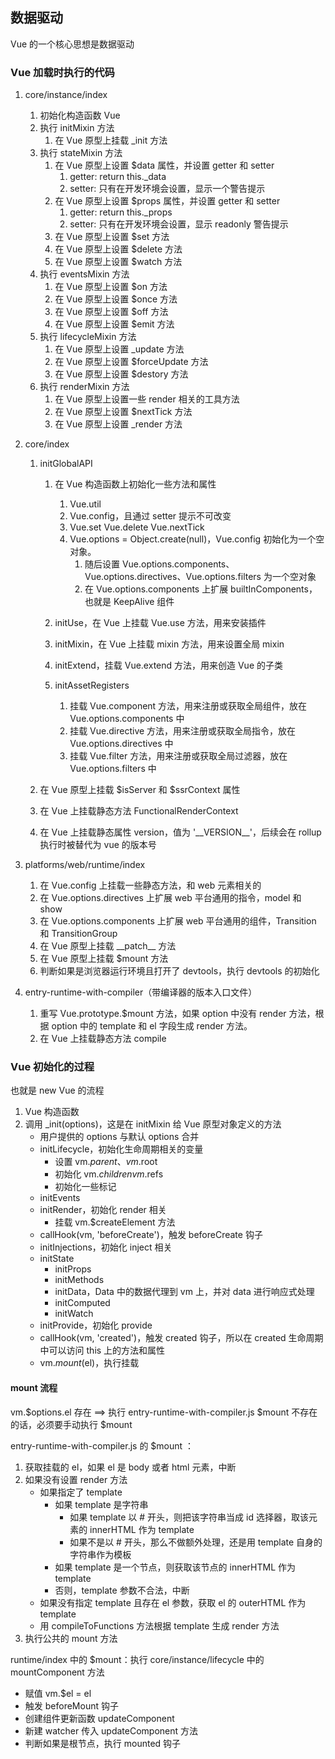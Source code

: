 ## 数据驱动
Vue 的一个核心思想是数据驱动

### Vue 加载时执行的代码

1. core/instance/index

   1. 初始化构造函数 Vue
   2. 执行 initMixin 方法
      1. 在 Vue 原型上挂载 _init 方法
   3. 执行 stateMixin 方法
      1. 在 Vue 原型上设置 $data 属性，并设置 getter 和 setter
         1. getter:  return this._data
         2. setter: 只有在开发环境会设置，显示一个警告提示
      2. 在 Vue 原型上设置 $props 属性，并设置 getter 和 setter
         1. getter: return this._props
         2. setter: 只有在开发环境会设置，显示 readonly 警告提示
      3. 在 Vue 原型上设置 $set 方法
      4. 在 Vue 原型上设置 $delete 方法
      5. 在 Vue 原型上设置 $watch 方法
   4. 执行 eventsMixin 方法
      1. 在 Vue 原型上设置 $on 方法
      2. 在 Vue 原型上设置 $once 方法
      3. 在 Vue 原型上设置 $off 方法
      4. 在 Vue 原型上设置 $emit 方法
   5. 执行 lifecycleMixin 方法
      1. 在 Vue 原型上设置 _update 方法
      2. 在 Vue 原型上设置 $forceUpdate 方法
      3. 在 Vue 原型上设置 $destory 方法
   6. 执行 renderMixin 方法
      1. 在 Vue 原型上设置一些 render 相关的工具方法
      2. 在 Vue 原型上设置 $nextTick 方法
      3. 在 Vue 原型上设置 _render 方法

2. core/index

   1. initGlobalAPI

      1. 在 Vue 构造函数上初始化一些方法和属性
         1. Vue.util
         2. Vue.config，且通过 setter 提示不可改变
         3. Vue.set Vue.delete Vue.nextTick
         4. Vue.options = Object.create(null)，Vue.config 初始化为一个空对象。
            1. 随后设置 Vue.options.components、Vue.options.directives、Vue.options.filters 为一个空对象
            2. 在 Vue.options.components 上扩展 builtInComponents，也就是 KeepAlive 组件
      2. initUse，在 Vue 上挂载 Vue.use 方法，用来安装插件

      3. initMixin，在 Vue 上挂载 mixin 方法，用来设置全局 mixin

      4. initExtend，挂载 Vue.extend 方法，用来创造 Vue 的子类

      5. initAssetRegisters

         1. 挂载 Vue.component 方法，用来注册或获取全局组件，放在 Vue.options.components 中
         2. 挂载 Vue.directive 方法，用来注册或获取全局指令，放在 Vue.options.directives 中
         3. 挂载 Vue.filter 方法，用来注册或获取全局过滤器，放在 Vue.options.filters 中

   2. 在 Vue 原型上挂载 $isServer 和 $ssrContext 属性

   3. 在 Vue 上挂载静态方法 FunctionalRenderContext

   4. 在 Vue 上挂载静态属性 version，值为 '\_\_VERSION\_\_'，后续会在 rollup 执行时被替代为 vue 的版本号

3. platforms/web/runtime/index

   1. 在 Vue.config 上挂载一些静态方法，和 web 元素相关的
   2. 在 Vue.options.directives 上扩展 web 平台通用的指令，model 和 show
   3. 在 Vue.options.components 上扩展 web 平台通用的组件，Transition 和 TransitionGroup
   4. 在 Vue 原型上挂载 \_\_patch\_\_ 方法
   5. 在 Vue 原型上挂载 $mount 方法
   6. 判断如果是浏览器运行环境且打开了 devtools，执行 devtools 的初始化

4. entry-runtime-with-compiler（带编译器的版本入口文件）

   1. 重写 Vue.prototype.$mount 方法，如果 option 中没有 render 方法，根据 option 中的 template 和 el 字段生成 render 方法。
   2. 在 Vue 上挂载静态方法 compile



### Vue 初始化的过程

也就是 new Vue 的流程

1. Vue 构造函数
2. 调用 _init(options)，这是在 initMixin 给 Vue 原型对象定义的方法
   - 用户提供的 options 与默认 options 合并
   - initLifecycle，初始化生命周期相关的变量
     - 设置 vm.$parent、vm.$root
     - 初始化 vm.$children vm.$refs
     - 初始化一些标记
   - initEvents
   - initRender，初始化 render 相关
     - 挂载 vm.$createElement 方法
   - callHook(vm, 'beforeCreate')，触发 beforeCreate 钩子
   - initInjections，初始化 inject 相关
   - initState
     - initProps
     - initMethods
     - initData，Data 中的数据代理到 vm 上，并对 data 进行响应式处理
     - initComputed
     - initWatch
   - initProvide，初始化 provide
   - callHook(vm, 'created')，触发 created 钩子，所以在 created 生命周期中可以访问 this 上的方法和属性
   - vm.$mount($el)，执行挂载

#### mount 流程

vm.$options.el 存在 ==> 执行 entry-runtime-with-compiler.js $mount
不存在的话，必须要手动执行 $mount

entry-runtime-with-compiler.js 的 $mount ：

1. 获取挂载的 el，如果 el 是 body 或者 html 元素，中断
2. 如果没有设置 render 方法
   - 如果指定了 template
      - 如果 template 是字符串
         - 如果 template 以 # 开头，则把该字符串当成 id 选择器，取该元素的 innerHTML 作为 template
         - 如果不是以 # 开头，那么不做额外处理，还是用 template 自身的字符串作为模板
      - 如果 template 是一个节点，则获取该节点的 innerHTML 作为 template
      - 否则，template 参数不合法，中断
   - 如果没有指定 template 且存在 el 参数，获取 el 的 outerHTML 作为 template
   - 用 compileToFunctions 方法根据 template 生成 render 方法
3. 执行公共的 mount 方法

runtime/index 中的 $mount：执行 core/instance/lifecycle 中的 mountComponent 方法

- 赋值 vm.$el = el
- 触发 beforeMount 钩子
- 创建组件更新函数 updateComponent
- 新建 watcher 传入 updateComponent 方法
- 判断如果是根节点，执行 mounted 钩子

